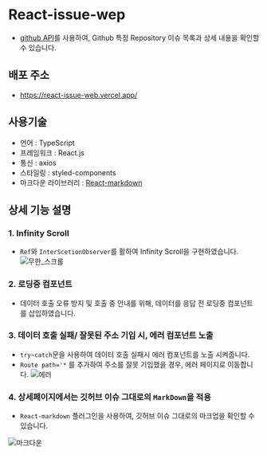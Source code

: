 # React-issue-wep

- [github API](https://docs.github.com/ko/rest?apiVersion=2022-11-28)를 사용하여, Github 특정 Repository 이슈 목록과 상세 내용을 확인할 수 있습니다.

## 배포 주소

- https://react-issue-web.vercel.app/
 
## 사용기술

- 언어 : TypeScript
- 프레임워크 : React.js
- 통신 : axios
- 스타일링 : styled-components
- 마크다운 라이브러리 : [React-markdown](https://github.com/remarkjs/react-markdown)

## 상세 기능 설명

### 1. Infinity Scroll

- `Ref`와 `InterScetionObserver`를 활하여 Infinity Scroll을 구현하였습니다.
![무한_스크롤](https://github.com/JangHyunjeong/react-issue-web/assets/85441226/4883142b-9d42-4d1c-9027-f3dcab92af56)


### 2. 로딩중 컴포넌트

- 데이터 호출 오류 방지 및 호출 중 안내를 위해, 데이터를 응답 전 로딩중 컴포넌트를 삽입하였습니다.

### 3. 데이터 호출 실패/ 잘못된 주소 기입 시, 에러 컴포넌트 노출

- `try~catch`문을 사용하여 데이터 호출 실패시 에러 컴포넌트를 노출 시켜줍니다.
- `Route path='*` 를 추가하여 주소를 잘못 기입했을 경우, 에러 페이지로 이동합니다.
![에러](https://github.com/JangHyunjeong/react-issue-web/assets/85441226/1fa475fa-8117-446c-8937-abce84c4de4f)


### 4. 상세페이지에서는 깃허브 이슈 그대로의 `MarkDown`을 적용

- `React-markdown` 플러그인을 사용하여, 깃허브 이슈 그대로의 마크업을 확인할 수 있습니다.
  
![마크다운](https://github.com/JangHyunjeong/react-issue-web/assets/85441226/b10210d6-7db5-4d9b-8c63-9b44617f3ed8)


